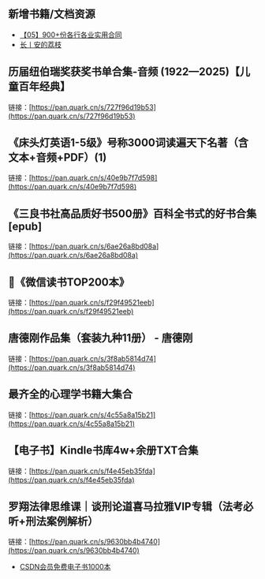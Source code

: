 ## 新增书籍/文档资源
- [【05】900+份各行各业实用合同](https://pan.quark.cn/s/b35a1fd521d4)
- [长丨安的荔枝](https://pan.quark.cn/s/49bec3852b90)

## 历届纽伯瑞奖获奖书单合集-音频 (1922—2025)【儿童百年经典】
链接：[https://pan.quark.cn/s/727f96d19b53](https://pan.quark.cn/s/727f96d19b53)

## 《床头灯英语1-5级》号称3000词读遍天下名著（含文本+音频+PDF）(1)
链接：[https://pan.quark.cn/s/40e9b7f7d598](https://pan.quark.cn/s/40e9b7f7d598)

## 《三良书社高品质好书500册》百科全书式的好书合集[epub]
链接：[https://pan.quark.cn/s/6ae26a8bd08a](https://pan.quark.cn/s/6ae26a8bd08a)

## 📖《微信读书TOP200本》
链接：[https://pan.quark.cn/s/f29f49521eeb](https://pan.quark.cn/s/f29f49521eeb)

## 唐德刚作品集（套装九种11册） - 唐德刚
链接：[https://pan.quark.cn/s/3f8ab5814d74](https://pan.quark.cn/s/3f8ab5814d74)

## 最齐全的心理学书籍大集合
链接：[https://pan.quark.cn/s/4c55a8a15b21](https://pan.quark.cn/s/4c55a8a15b21)

## 【电子书】Kindle书库4w+余册TXT合集
链接：[https://pan.quark.cn/s/f4e45eb35fda](https://pan.quark.cn/s/f4e45eb35fda)

## 罗翔法律思维课｜谈刑论道喜马拉雅VIP专辑（法考必听+刑法案例解析）
链接：[https://pan.quark.cn/s/9630bb4b4740](https://pan.quark.cn/s/9630bb4b4740)

- [CSDN会员免费电子书1000本](https://pan.quark.cn/s/fbd6d35d0504)
